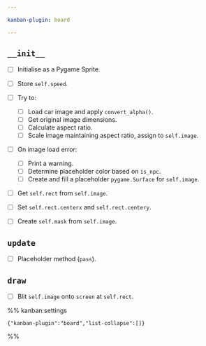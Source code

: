 ```yaml
---

kanban-plugin: board

---
```


## `__init__`

- [ ] Initialise as a Pygame Sprite.
- [ ] Store `self.speed`.
- [ ] Try to:
	- [ ] Load car image and apply `convert_alpha()`.
	- [ ] Get original image dimensions.
	- [ ] Calculate aspect ratio.
	- [ ] Scale image maintaining aspect ratio, assign to `self.image`.
- [ ] On image load error:
	- [ ] Print a warning.
	- [ ] Determine placeholder color based on `is_npc`.
	- [ ] Create and fill a placeholder `pygame.Surface` for `self.image`.
- [ ] Get `self.rect` from `self.image`.
- [ ] Set `self.rect.centerx` and `self.rect.centery`.
- [ ] Create `self.mask` from `self.image`.


## `update`

- [ ] Placeholder method (`pass`).


## `draw`

- [ ] Blit `self.image` onto `screen` at `self.rect`.




%% kanban:settings
```
{"kanban-plugin":"board","list-collapse":[]}
```
%%